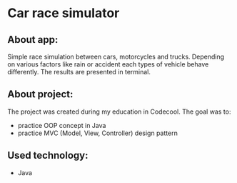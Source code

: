 # Car race simulator

## About app:
Simple race simulation between cars, motorcycles and trucks. Depending on various factors like rain or accident each types of vehicle behave differently. The results are presented in terminal.

## About project:
The project was created during my education in Codecool.
The goal was to:
* practice OOP concept in Java
* practice MVC (Model, View, Controller) design pattern

## Used technology:
* Java
